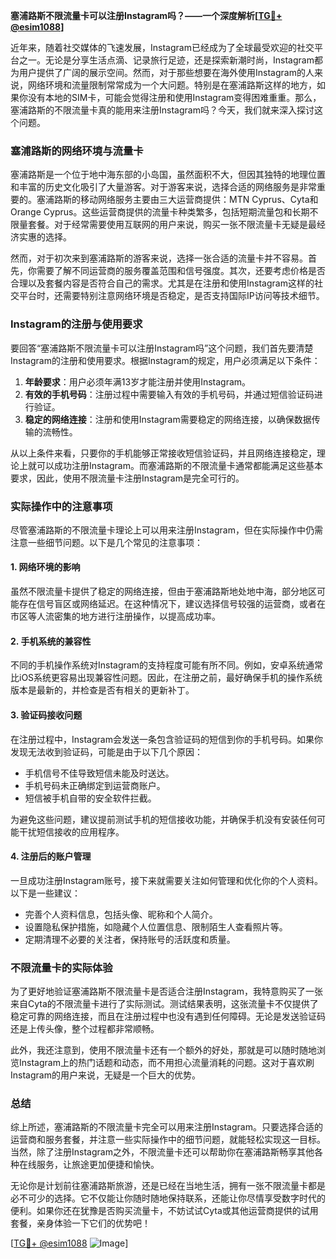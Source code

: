 **塞浦路斯不限流量卡可以注册Instagram吗？——一个深度解析[[TG💪+ @esim1088](https://t.me/s/esim1088)]**

近年来，随着社交媒体的飞速发展，Instagram已经成为了全球最受欢迎的社交平台之一。无论是分享生活点滴、记录旅行足迹，还是探索新潮时尚，Instagram都为用户提供了广阔的展示空间。然而，对于那些想要在海外使用Instagram的人来说，网络环境和流量限制常常成为一个大问题。特别是在塞浦路斯这样的地方，如果你没有本地的SIM卡，可能会觉得注册和使用Instagram变得困难重重。那么，塞浦路斯的不限流量卡真的能用来注册Instagram吗？今天，我们就来深入探讨这个问题。

### 塞浦路斯的网络环境与流量卡

塞浦路斯是一个位于地中海东部的小岛国，虽然面积不大，但因其独特的地理位置和丰富的历史文化吸引了大量游客。对于游客来说，选择合适的网络服务是非常重要的。塞浦路斯的移动网络服务主要由三大运营商提供：MTN Cyprus、Cyta和Orange Cyprus。这些运营商提供的流量卡种类繁多，包括短期流量包和长期不限量套餐。对于经常需要使用互联网的用户来说，购买一张不限流量卡无疑是最经济实惠的选择。

然而，对于初次来到塞浦路斯的游客来说，选择一张合适的流量卡并不容易。首先，你需要了解不同运营商的服务覆盖范围和信号强度。其次，还要考虑价格是否合理以及套餐内容是否符合自己的需求。尤其是在注册和使用Instagram这样的社交平台时，还需要特别注意网络环境是否稳定，是否支持国际IP访问等技术细节。

### Instagram的注册与使用要求

要回答“塞浦路斯不限流量卡可以注册Instagram吗”这个问题，我们首先要清楚Instagram的注册和使用要求。根据Instagram的规定，用户必须满足以下条件：

1. **年龄要求**：用户必须年满13岁才能注册并使用Instagram。
2. **有效的手机号码**：注册过程中需要输入有效的手机号码，并通过短信验证码进行验证。
3. **稳定的网络连接**：注册和使用Instagram需要稳定的网络连接，以确保数据传输的流畅性。

从以上条件来看，只要你的手机能够正常接收短信验证码，并且网络连接稳定，理论上就可以成功注册Instagram。而塞浦路斯的不限流量卡通常都能满足这些基本要求，因此，使用不限流量卡注册Instagram是完全可行的。

### 实际操作中的注意事项

尽管塞浦路斯的不限流量卡理论上可以用来注册Instagram，但在实际操作中仍需注意一些细节问题。以下是几个常见的注意事项：

#### 1. 网络环境的影响
虽然不限流量卡提供了稳定的网络连接，但由于塞浦路斯地处地中海，部分地区可能存在信号盲区或网络延迟。在这种情况下，建议选择信号较强的运营商，或者在市区等人流密集的地方进行注册操作，以提高成功率。

#### 2. 手机系统的兼容性
不同的手机操作系统对Instagram的支持程度可能有所不同。例如，安卓系统通常比iOS系统更容易出现兼容性问题。因此，在注册之前，最好确保手机的操作系统版本是最新的，并检查是否有相关的更新补丁。

#### 3. 验证码接收问题
在注册过程中，Instagram会发送一条包含验证码的短信到你的手机号码。如果你发现无法收到验证码，可能是由于以下几个原因：
- 手机信号不佳导致短信未能及时送达。
- 手机号码未正确绑定到运营商账户。
- 短信被手机自带的安全软件拦截。

为避免这些问题，建议提前测试手机的短信接收功能，并确保手机没有安装任何可能干扰短信接收的应用程序。

#### 4. 注册后的账户管理
一旦成功注册Instagram账号，接下来就需要关注如何管理和优化你的个人资料。以下是一些建议：
- 完善个人资料信息，包括头像、昵称和个人简介。
- 设置隐私保护措施，如隐藏个人位置信息、限制陌生人查看照片等。
- 定期清理不必要的关注者，保持账号的活跃度和质量。

### 不限流量卡的实际体验

为了更好地验证塞浦路斯不限流量卡是否适合注册Instagram，我特意购买了一张来自Cyta的不限流量卡进行了实际测试。测试结果表明，这张流量卡不仅提供了稳定可靠的网络连接，而且在注册过程中也没有遇到任何障碍。无论是发送验证码还是上传头像，整个过程都非常顺畅。

此外，我还注意到，使用不限流量卡还有一个额外的好处，那就是可以随时随地浏览Instagram上的热门话题和动态，而不用担心流量消耗的问题。这对于喜欢刷Instagram的用户来说，无疑是一个巨大的优势。

### 总结

综上所述，塞浦路斯的不限流量卡完全可以用来注册Instagram。只要选择合适的运营商和服务套餐，并注意一些实际操作中的细节问题，就能轻松实现这一目标。当然，除了注册Instagram之外，不限流量卡还可以帮助你在塞浦路斯畅享其他各种在线服务，让旅途更加便捷和愉快。

无论你是计划前往塞浦路斯旅游，还是已经在当地生活，拥有一张不限流量卡都是必不可少的选择。它不仅能让你随时随地保持联系，还能让你尽情享受数字时代的便利。如果你还在犹豫是否购买流量卡，不妨试试Cyta或其他运营商提供的试用套餐，亲身体验一下它们的优势吧！

[[TG💪+ @esim1088](https://t.me/s/esim1088) ![Image](https://i.postimg.cc/4NQfJmqS/Snipaste-2025-05-13-00-14-12.png)]